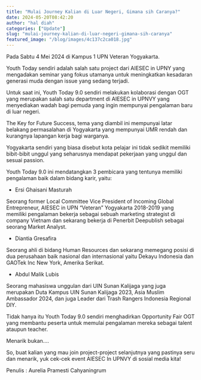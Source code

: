 ```yaml
---
title: "Mulai Journey Kalian di Luar Negeri, Gimana sih Caranya?"
date: 2024-05-20T08:42:20
author: "hal diah"
categories: ["Update"]
slug: "mulai-journey-kalian-di-luar-negeri-gimana-sih-caranya"
featured_image: "/blog/images/4c137c2ca018.jpg"
---
```


Pada Sabtu 4 Mei 2024 di Kampus 1 UPN Veteran Yogyakarta.

Youth Today sendiri adalah salah satu project dari AIESEC in UPNY yang mengadakan seminar yang fokus utamanya untuk meningkatkan kesadaran generasi muda dengan issue yang sedang terjadi. 

Untuk saat ini, Youth Today 9.0 sendiri melakukan kolaborasi dengan OGT yang merupakan salah satu department di AIESEC in UPNVY yang menyediakan wadah bagi pemuda yang ingin mempunyai pengalaman baru di luar negeri.

The Key for Future Success, tema yang diambil ini mempunyai latar belakang permasalahan di Yogyakarta yang mempunyai UMR rendah dan kurangnya lapangan kerja bagi warganya. 

Yogyakarta sendiri yang biasa disebut kota pelajar ini tidak sedikit memiliki bibit-bibit unggul yang seharusnya mendapat pekerjaan yang unggul dan sesuai passion.

Youth Today 9.0 ini mendatangkan 3 pembicara yang tentunya memiliki pengalaman baik dalam bidang karir, yaitu:

- Ersi Ghaisani Masturah

Seorang former Local Committee Vice President of Incoming Global Entrepreneur, AIESEC in UPN “Veteran” Yogyakarta 2018-2019 yang memiliki pengalaman bekerja sebagai sebuah marketing strategist di company Vietnam dan sekarang bekerja di Penerbit Deepublish sebagai seorang Market Analyst. 

- Diantia Gresafira

Seorang ahli di bidang Human Resources dan sekarang memegang posisi di dua perusahaan baik nasional dan internasional yaitu Dekayu Indonesia dan GAOTek Inc New York, Amerika Serikat. 

- Abdul Malik Lubis

Seorang mahasiswa unggulan dari UIN Sunan Kalijaga yang juga merupakan Duta Kampus UIN Sunan Kalijaga 2023, Asia Muslim Ambassador 2024, dan juga Leader dari Trash Rangers Indonesia Regional DIY.

Tidak hanya itu Youth Today 9.0 sendiri menghadirkan Opportunity Fair OGT yang membantu peserta untuk memulai pengalaman mereka sebagai talent ataupun teacher.

Menarik bukan….

So, buat kalian yang mau join project-project selanjutnya yang pastinya seru dan menarik, yuk cek-cek event AIESEC In UPNVY di sosial media kita!

Penulis : Aurelia Pramesti Cahyaningrum